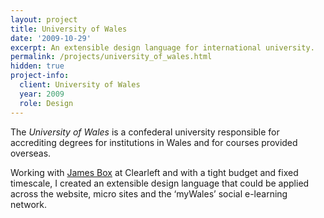 ```yaml
---
layout: project
title: University of Wales
date: '2009-10-29'
excerpt: An extensible design language for international university.
permalink: /projects/university_of_wales.html
hidden: true
project-info:
  client: University of Wales
  year: 2009
  role: Design
---
```

The _University of Wales_ is a confederal university responsible for accrediting degrees for institutions in Wales and for courses provided overseas.

Working with [James Box][1] at Clearleft and with a tight budget and fixed timescale, I created an extensible design language that could be applied across the website, micro sites and the ‘myWales’ social e-learning network.

[1]: http://clearleft.com/is/james-box/

